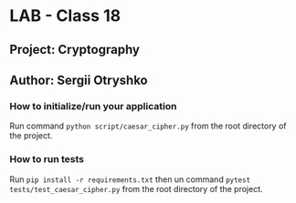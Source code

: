 # LAB - Class 18

## Project: Cryptography

## Author: Sergii Otryshko

### How to initialize/run your application

Run command `python script/caesar_cipher.py` from the root directory of the project.

### How to run tests

Run `pip install -r requirements.txt` then un command `pytest tests/test_caesar_cipher.py` from the root directory of the project.